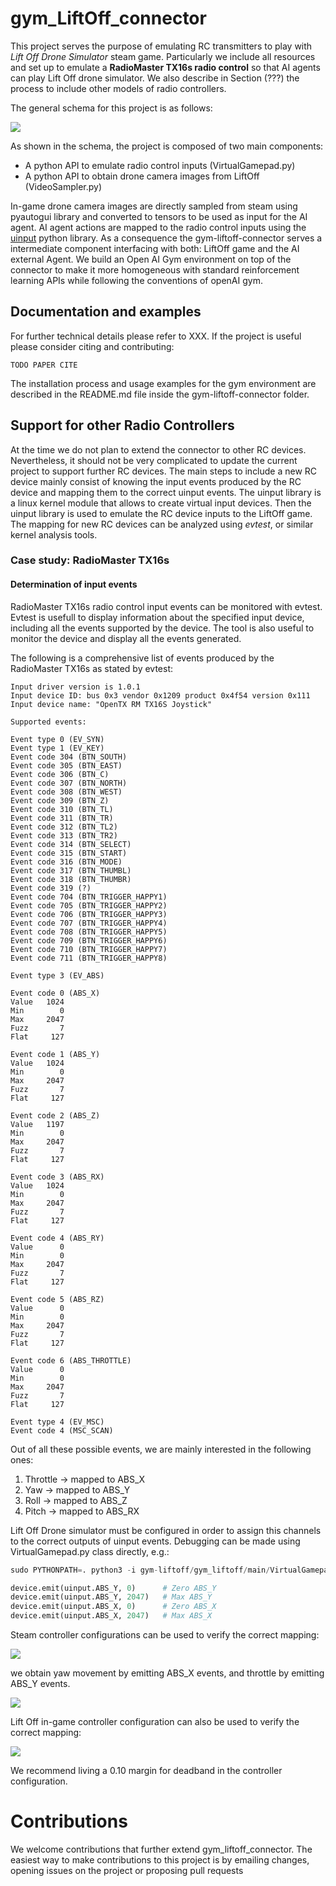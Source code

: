 # gym_LiftOff_connector

This project serves the purpose of emulating RC transmitters to play with <i>Lift Off Drone Simulator</i> steam game.
Particularly we include all resources and set up to emulate a <b>RadioMaster TX16s radio control</b> so that AI agents can play Lift Off drone simulator.
We also describe in Section (???) the process to include other models of radio controllers.

The general schema for this project is as follows:

<img src="media/connector_schema.png" />

As shown in the schema, the project is composed of two main components:
- A python API to emulate radio control inputs (VirtualGamepad.py)
- A python API to obtain drone camera images from LiftOff (VideoSampler.py)

In-game drone camera images are directly sampled from steam using pyautogui library and converted to tensors
to be used as input for the AI agent. AI agent actions are mapped to the radio control inputs using the [uinput](https://pypi.org/project/python-uinput/#files) python library.
As a consequence the gym-liftoff-connector serves a intermediate component interfacing with both: LiftOff game and the AI external Agent.
We build an Open AI Gym environment on top of the connector to make it more homogeneous with standard reinforcement learning APIs while following the conventions of openAI gym.


## Documentation and examples

For further technical details please refer to XXX. If the project is useful please consider citing and contributing:

```
TODO PAPER CITE
```

The installation process and usage examples for the gym environment are described in the README.md file inside the gym-liftoff-connector folder.


## Support for other Radio Controllers

At the time we do not plan to extend the connector to other RC devices.
Nevertheless, it should not be very complicated to update the current project to support further RC devices.
The main steps to include a new RC device mainly consist of knowing the input events produced by the RC device and mapping them to the correct uinput events.
The uinput library is a linux kernel module that allows to create virtual input devices. 
Then the uinput library is used to emulate the RC device inputs to the LiftOff game.
The mapping for new RC devices can be analyzed using <i>evtest</i>, or similar kernel analysis tools.

### Case study: RadioMaster TX16s

#### Determination of input events

RadioMaster TX16s radio control input events can be monitored with evtest.
Evtest is usefull to display information about the specified input device, including all the events supported by the device.
The tool is also useful to monitor the device and display all the events generated.

The following is a comprehensive list of events produced by the RadioMaster TX16s as stated by evtest:

```
Input driver version is 1.0.1
Input device ID: bus 0x3 vendor 0x1209 product 0x4f54 version 0x111
Input device name: "OpenTX RM TX16S Joystick"

Supported events:

Event type 0 (EV_SYN)
Event type 1 (EV_KEY)
Event code 304 (BTN_SOUTH)
Event code 305 (BTN_EAST)
Event code 306 (BTN_C)
Event code 307 (BTN_NORTH)
Event code 308 (BTN_WEST)
Event code 309 (BTN_Z)
Event code 310 (BTN_TL)
Event code 311 (BTN_TR)
Event code 312 (BTN_TL2)
Event code 313 (BTN_TR2)
Event code 314 (BTN_SELECT)
Event code 315 (BTN_START)
Event code 316 (BTN_MODE)
Event code 317 (BTN_THUMBL)
Event code 318 (BTN_THUMBR)
Event code 319 (?)
Event code 704 (BTN_TRIGGER_HAPPY1)
Event code 705 (BTN_TRIGGER_HAPPY2)
Event code 706 (BTN_TRIGGER_HAPPY3)
Event code 707 (BTN_TRIGGER_HAPPY4)
Event code 708 (BTN_TRIGGER_HAPPY5)
Event code 709 (BTN_TRIGGER_HAPPY6)
Event code 710 (BTN_TRIGGER_HAPPY7)
Event code 711 (BTN_TRIGGER_HAPPY8)

Event type 3 (EV_ABS)

Event code 0 (ABS_X)
Value   1024
Min        0
Max     2047
Fuzz       7
Flat     127

Event code 1 (ABS_Y)
Value   1024
Min        0
Max     2047
Fuzz       7
Flat     127

Event code 2 (ABS_Z)
Value   1197
Min        0
Max     2047
Fuzz       7
Flat     127

Event code 3 (ABS_RX)
Value   1024
Min        0
Max     2047
Fuzz       7
Flat     127

Event code 4 (ABS_RY)
Value      0
Min        0
Max     2047
Fuzz       7
Flat     127

Event code 5 (ABS_RZ)
Value      0
Min        0
Max     2047
Fuzz       7
Flat     127

Event code 6 (ABS_THROTTLE)
Value      0
Min        0
Max     2047
Fuzz       7
Flat     127

Event type 4 (EV_MSC)
Event code 4 (MSC_SCAN)
```

Out of all these possible events, we are mainly interested in the following ones:
1) Throttle     -> mapped to  ABS_X
2) Yaw          -> mapped to  ABS_Y
3) Roll         -> mapped to  ABS_Z
4) Pitch        -> mapped to  ABS_RX   

Lift Off Drone simulator must be configured in order to assign this channels to the correct outputs of uinput events.
Debugging can be made using VirtualGamepad.py class directly, e.g.:

```python
sudo PYTHONPATH=. python3 -i gym-liftoff/gym_liftoff/main/VirtualGamepad.py

device.emit(uinput.ABS_Y, 0)      # Zero ABS_Y
device.emit(uinput.ABS_Y, 2047)   # Max ABS_Y
device.emit(uinput.ABS_X, 0)      # Zero ABS_X
device.emit(uinput.ABS_X, 2047)   # Max ABS_X
```

Steam controller configurations can be used to verify the correct mapping:

<img src="media/steam_controller_conf_1.png" />

we obtain yaw movement by emitting ABS_X events, and throttle by emitting ABS_Y events.

<img src="media/steam_controller_conf_2_EMIT_ABS_X.png" />

Lift Off in-game controller configuration can also be used to verify the correct mapping:

<img src="media/LiftOff_controller_fine_tunning.png" />

We recommend living a 0.10 margin for deadband in the controller configuration.

# Contributions

We welcome contributions that further extend gym_liftoff_connector. 
The easiest way to make contributions to this project is by emailing changes, opening issues on the project or proposing pull requests

